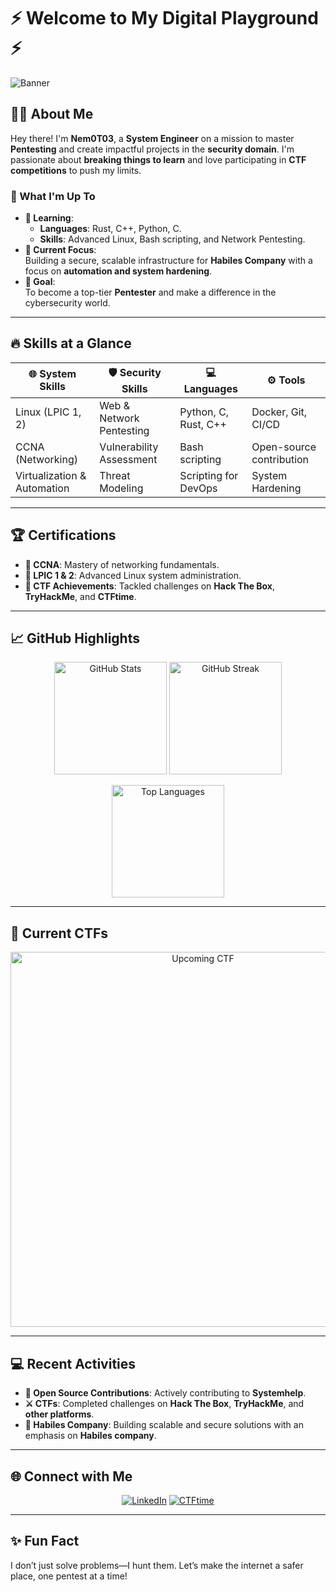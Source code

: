 # ⚡ Welcome to My Digital Playground ⚡  

![Banner](https://img.shields.io/badge/-Cybersecurity%20Enthusiast-black?style=for-the-badge&logo=hackthebox&logoColor=white)

## 🧑‍💻 About Me  

Hey there! I'm **Nem0T03**, a **System Engineer** on a mission to master **Pentesting** and create impactful projects in the **security domain**. I'm passionate about **breaking things to learn** and love participating in **CTF competitions** to push my limits.  

### 🚀 What I'm Up To  
- **🌱 Learning**:  
  - **Languages**: Rust, C++, Python, C.  
  - **Skills**: Advanced Linux, Bash scripting, and Network Pentesting.  
- **🏢 Current Focus**:  
  Building a secure, scalable infrastructure for **Habiles Company** with a focus on **automation and system hardening**.  
- **🎯 Goal**:  
  To become a top-tier **Pentester** and make a difference in the cybersecurity world.  

---

## 🔥 Skills at a Glance  

| 🌐 **System Skills**      | 🛡️ **Security Skills**         | 💻 **Languages**           | ⚙️ **Tools**              |
|---------------------------|-------------------------------|----------------------------|---------------------------|
| Linux (LPIC 1, 2)         | Web & Network Pentesting      | Python, C, Rust, C++       | Docker, Git, CI/CD        |
| CCNA (Networking)         | Vulnerability Assessment      | Bash scripting             | Open-source contribution  |
| Virtualization & Automation| Threat Modeling              | Scripting for DevOps       | System Hardening          |

---

## 🏆 Certifications  

- **💼 CCNA**: Mastery of networking fundamentals.  
- **🐧 LPIC 1 & 2**: Advanced Linux system administration.  
- **🏅 CTF Achievements**: Tackled challenges on **Hack The Box**, **TryHackMe**, and **CTFtime**.  

---

## 📈 GitHub Highlights  

<p align="center">
  <img src="https://github-readme-stats.vercel.app/api?username=Nem0T03&show_icons=true&theme=radical&count_private=true" alt="GitHub Stats" height="180px" />
  <img src="https://github-readme-streak-stats.herokuapp.com/?user=Nem0T03&theme=radical" alt="GitHub Streak" height="180px" />
</p>  

<p align="center">
  <img src="https://github-readme-stats.vercel.app/api/top-langs/?username=Nem0T03&layout=compact&theme=radical" alt="Top Languages" height="180px" />
</p>  

---

## 📅 Current CTFs  

<p align="center">
  <img src="https://ctftime.org/api/v1/teams/upcoming/" alt="Upcoming CTF" width="600"/>
</p>

---

## 💻 Recent Activities  

- **🌟 Open Source Contributions**: Actively contributing to **Systemhelp**.  
- **⚔️ CTFs**: Completed challenges on **Hack The Box**, **TryHackMe**, and **other platforms**.  
- **🚀 Habiles Company**: Building scalable and secure solutions with an emphasis on **Habiles company**.  

---

## 🌐 Connect with Me  

<p align="center">
  <a href="https://www.linkedin.com/in/nguy%E1%BB%85n-kim-b%C3%ACnh"><img src="https://img.shields.io/badge/-LinkedIn-blue?style=for-the-badge&logo=linkedin&logoColor=white" alt="LinkedIn"></a>
  <a href="https://ctftime.org/user/Nem0T03"><img src="https://img.shields.io/badge/-CTFtime-orange?style=for-the-badge&logo=protonmail&logoColor=white" alt="CTFtime"></a>
</p>

---

## ✨ Fun Fact  
I don’t just solve problems—I hunt them. Let’s make the internet a safer place, one pentest at a time!  
